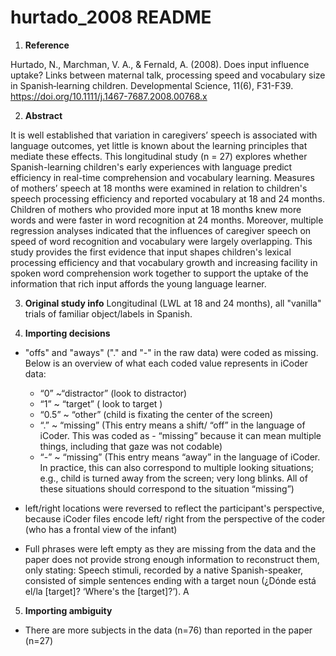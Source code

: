 # hurtado_2008 README

1. **Reference**

Hurtado, N., Marchman, V. A., & Fernald, A. (2008). Does input influence uptake? Links between maternal talk, processing speed and vocabulary size in Spanish‐learning children. Developmental Science, 11(6), F31-F39. https://doi.org/10.1111/j.1467-7687.2008.00768.x

2. **Abstract**

It is well established that variation in caregivers’ speech is associated with language outcomes, yet little is known about the learning principles that mediate these effects. This longitudinal study (n = 27) explores whether Spanish-learning children's early experiences with language predict efficiency in real-time comprehension and vocabulary learning. Measures of mothers’ speech at 18 months were examined in relation to children's speech processing efficiency and reported vocabulary at 18 and 24 months. Children of mothers who provided more input at 18 months knew more words and were faster in word recognition at 24 months. Moreover, multiple regression analyses indicated that the influences of caregiver speech on speed of word recognition and vocabulary were largely overlapping. This study provides the first evidence that input shapes children's lexical processing efficiency and that vocabulary growth and increasing facility in spoken word comprehension work together to support the uptake of the information that rich input affords the young language learner.

3. **Original study info**
Longitudinal (LWL at 18 and 24 months), all "vanilla" trials of familiar object/labels in Spanish.

4. **Importing decisions**
- "offs" and "aways" ("." and "-" in the raw data) were coded as missing. Below is an overview of what each coded value represents in iCoder data:
  - “0” ~“distractor” (look to distractor)
  - “1” ~ “target” ( look to target )
  - “0.5” ~ “other” (child is fixating the center of the screen)
  - “.” ~ “missing” (This entry means a shift/ “off” in the language of iCoder. This was coded as   - “missing” because it can mean multiple things, including that gaze was not codable)
  - “-” ~ “missing” (This entry means “away” in the language of iCoder. In practice, this can also correspond to multiple looking situations; e.g., child is turned away from the screen; very long blinks. All of these situations should correspond to the situation “missing”)
- left/right locations were reversed to reflect the participant's perspective, because iCoder files encode left/ right from the perspective of the coder (who has a frontal view of the infant)

- Full phrases were left empty as they are missing from the data and the paper does not provide strong enough information to reconstruct them, only stating:
Speech stimuli, recorded by a native Spanish-speaker, consisted of simple sentences ending
with a target noun (¿Dónde está el/la [target]? ‘Where's the [target]?’). A

5. **Importing ambiguity**
- There are more subjects in the data (n=76) than reported in the paper (n=27)
